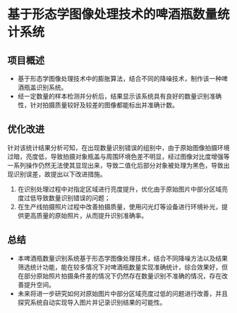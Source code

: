 # 基于形态学图像处理技术的啤酒瓶数量统计系统


## 项目概述
- 基于形态学图像处理技术中的膨胀算法，结合不同的降噪技术，制作该一种啤酒瓶盖识别系统。
- 经一定数量的样本检测并分析后，结果显示该系统具有良好的数量识别准确性，针对拍摄质量较好及较差的图像都能标出并准确计数。


## 优化改进
  针对该统计结果分析可知，在出现数量识别错误的组别中，由于原始图像拍摄环境过暗，亮度低，导致拍摄对象瓶盖与周围环境色差不明显，经过图像对比度增强等一系列操作仍然无法使其显现出来，导致二值化后部分对象被处理为黑色，导致出现识别误差，故提出以下改进措施。
1. 在识别处理过程中对指定区域进行亮度提升，优化由于原始图片中部分区域亮度过低导致数量识别错误的问题；
2. 在生产线拍摄照片过程中改善拍摄质量，使用闪光灯等设备进行环境补光，提供更高质量的原始照片，从而提升识别准确率。


## 总结
- 本啤酒瓶数量识别系统基于形态学图像处理技术，结合不同降噪方法以及结果筛选统计功能，能在较多情况下对啤酒瓶数量实现准确统计，综合效果好，但在部分原始照片拍摄条件差的情况下仍然存在数量识别不准确的情况，存在改善提升空间。
- 未来将进一步研究如何对原始图片中部分区域亮度过低的问题进行改善，并且探究系统自动实现导入图片并记录识别结果的可能性。
